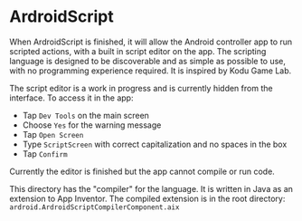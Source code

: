 # ArdroidScript
When ArdroidScript is finished, it will allow the Android controller app to run scripted actions, with a built in script editor on the app. The scripting language is designed to be discoverable and as simple as possible to use, with no programming experience required. It is inspired by Kodu Game Lab.

The script editor is a work in progress and is currently hidden from the interface. To access it in the app:
- Tap `Dev Tools` on the main screen
- Choose `Yes` for the warning message
- Tap `Open Screen`
- Type `ScriptScreen` with correct capitalization and no spaces in the box
- Tap `Confirm`

Currently the editor is finished but the app cannot compile or run code.

This directory has the "compiler" for the language. It is written in Java as an extension to App Inventor. The compiled extension is in the root directory: `ardroid.ArdroidScriptCompilerComponent.aix`